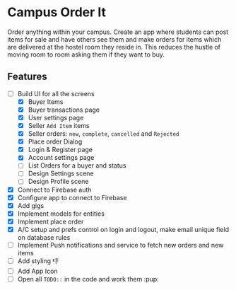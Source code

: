 # Campus Order It

 Order anything within your campus. Create an app where students can post items for sale and have
  others see them and make orders for items which are delivered at the hostel room they reside in.
 This reduces the hustle of moving room to room asking them if they want to buy.

 ## Features

 - [ ] Build UI for all the screens
    - [x] Buyer Items
    - [x] Buyer transactions page
    - [x] User settings page
    - [x] Seller `Add Item` items 
    - [x] Seller orders: `new`, `complete`, `cancelled` and `Rejected` 
    - [x] Place order Dialog
    - [x] Login & Register page
    - [x] Account settings page
    - [ ] List Orders for a buyer and status
    - [ ] Design Settings scene
    - [ ] Design Profile scene
 - [x] Connect to Firebase auth
 - [x] Configure app to connect to Firebase 
 - [x] Add gigs
 - [x] Implement models for entities
 - [x] Implement place order
 - [x] A/C setup and prefs control on login and logout, make email unique field on database rules
 - [ ] Implement Push notifications and service to fetch new orders and new items 
 - [ ] Add styling :-1:
 - [ ] Add App Icon
 - [ ] Open all `TODO::` in the code and work them :pup:
